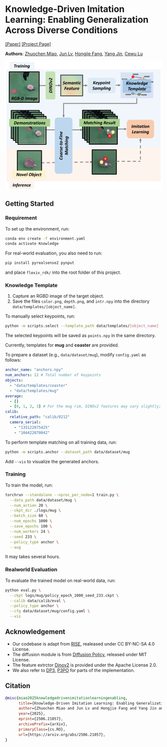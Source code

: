 # Knowledge-Driven Imitation Learning: Enabling Generalization Across Diverse Conditions

[[Paper]](https://arxiv.org/pdf/2506.21057) [[Project Page]](https://knowledge-driven.github.io/)

**Authors**: [Zhuochen Miao](https://github.com/mioam), [Jun Lv](https://lyuj1998.github.io/), [Hongjie Fang](https://tonyfang.net/), [Yang Jin](https://github.com/EricJin2002), [Cewu Lu](https://www.mvig.org/)

![pipeline](assets/pipeline.png)

## Getting Started

### Requirement

To set up the environment, run:

```bash
conda env create -f environment.yaml
conda activate Knowledge
```

For real-world evaluation, you also need to run:

```bash
pip install pyrealsense2 pynput
```

and place `flexiv_rdk/` into the root folder of this project.

### Knowledge Template

1. Capture an RGBD image of the target object.
2. Save the files `color.png`, `depth.png`, and `intr.npy` into the directory `data/templates/[object_name]`.

To manually select keypoints, run:

```bash
python -m scripts.select --template_path data/templates/[object_name]
```

The selected keypoints will be saved as `points.npy` in the same directory.

Currently, templates for **mug** and **coaster** are provided.

To prepare a dataset (e.g., `data/dataset/mug`), modify `config.yaml` as follows:

```yaml
anchor_name: "anchors.npy"
num_anchors: 12 # Total number of keypoints
objects:
  - "data/templates/coaster"
  - "data/templates/mug"
average:
  - []
  - [0, 1, 2, 3] # For the mug rim, DINOv2 features may vary slightly; average the first four keypoints to reduce this variation.
calib:
  relative_path: "calib/0212"
  camera_serial:
    - "135122075425"
    - "104422070042"
```

To perform template matching on all training data, run:

```bash
python -m scripts.anchor --dataset_path data/dataset/mug
```

Add `--vis` to visualize the generated anchors.

### Training

To train the model, run:

```bash
torchrun --standalone --nproc_per_node=1 train.py \
  --data_path data/dataset/mug \
  --num_action 20 \
  --ckpt_dir ./logs/mug \
  --batch_size 60 \
  --num_epochs 1000 \
  --save_epochs 100 \
  --num_workers 24 \
  --seed 233 \
  --policy_type anchor \
  --aug
```

It may takes several hours.

### Realworld Evaluation

To evaluate the trained model on real-world data, run:

```bash
python eval.py \
  --ckpt logs/mug/policy_epoch_1000_seed_233.ckpt \
  --calib data/calib/eval \
  --policy_type anchor \
  --cfg data/dataset/mug/config.yaml \
  --vis
```

## Acknowledgement

- Our codebase is adapt from [RISE](https://github.com/rise-policy/rise), realeased under CC BY-NC-SA 4.0 License.
- The diffusion module is from [Diffusion Policy](https://github.com/real-stanford/diffusion_policy), released under MIT License.
- The feature extrctor [Dinov2](https://github.com/facebookresearch/dinov2) is provided under the Apache License 2.0.
- We also refer to [DP3](https://github.com/YanjieZe/3D-Diffusion-Policy), [P3PO](https://github.com/mlevy2525/P3PO) for parts of the implementation.

## Citation

```bibtex
@misc{miao2025knowledgedrivenimitationlearningenabling,
      title={Knowledge-Driven Imitation Learning: Enabling Generalization Across Diverse Conditions},
      author={Zhuochen Miao and Jun Lv and Hongjie Fang and Yang Jin and Cewu Lu},
      year={2025},
      eprint={2506.21057},
      archivePrefix={arXiv},
      primaryClass={cs.RO},
      url={https://arxiv.org/abs/2506.21057},
}
```
